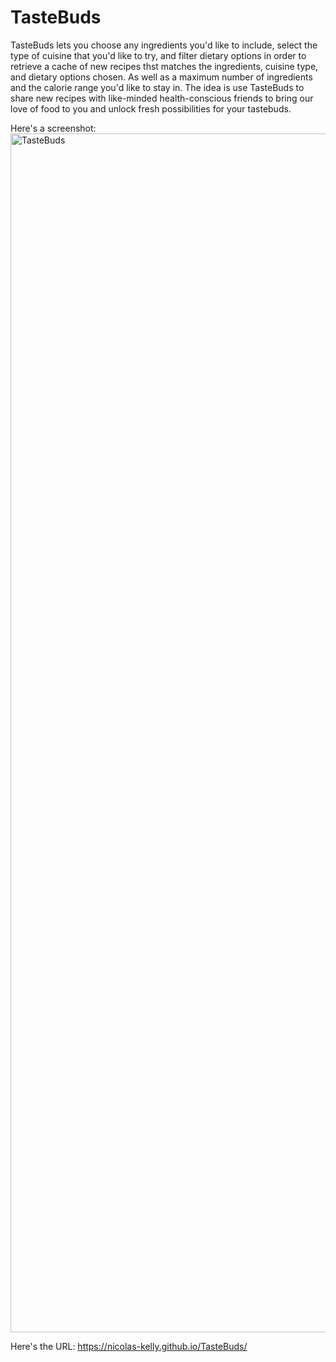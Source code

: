 # TasteBuds
TasteBuds lets you choose any ingredients you'd like to include, select the type of cuisine that you'd like to try, and filter dietary options in order to retrieve a cache of new recipes thst matches the ingredients, cuisine type, and dietary options chosen. As well as a maximum number of ingredients and the calorie range you'd like to stay in. The idea is use TasteBuds to share new recipes with like-minded health-conscious friends to bring our love of food to you and unlock fresh possibilities for your tastebuds.

Here's a screenshot:
<img width="1918" alt="TasteBuds" src="https://user-images.githubusercontent.com/105945177/190965774-a5ef14a8-a8b8-44f7-9901-11a52670e075.png">


Here's the URL:
https://nicolas-kelly.github.io/TasteBuds/
